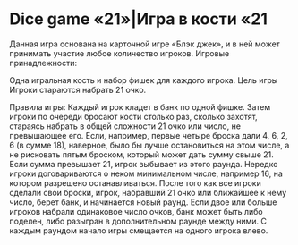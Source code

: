 # Dice game «21»|Игра в кости «21

Данная игра основана на карточной игре «Блэк джек», и в ней может принимать участие любое количество игроков.
Игровые принадлежности:

Одна игральная кость и набор фишек для каждого игрока.
Цель игры
Игроки стараются набрать 21 очко.

Правила игры:
Каждый игрок кладет в банк по одной фишке.
Затем игроки по очереди бросают кости столько раз, сколько захотят, стараясь набрать в общей сложности 21 очко или число, не превышающее его. 
Если, например, первые четыре броска дали 4, 6, 2, 6 (в сумме 18), наверное, было бы лучше остановиться на этом числе, а не рисковать пятым броском, который может дать сумму свыше 21.
Если сумма превышает 21, игрок выбывает из этого раунда. Нередко игроки договариваются о неком минимальном числе, например 16, на котором разрешено останавливаться.
После того как все игроки сделали свои броски, игрок, набравший 21 очко или ближайшее к нему число, берет банк, и начинается новый раунд. 
Если двое или больше игроков набрали одинаковое число очков, банк может быть либо поделен, либо разыгран в дополнительном раунде между ними.
С каждым раундом начало игры смещается на одного игрока влево.
